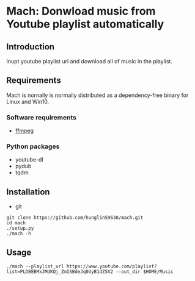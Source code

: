# Mach: Donwload music from Youtube playlist automatically
## Introduction
Inupt youtube playlist url and download all of music in the playlist.

## Requirements
Mach is nornally is normally distributed as a dependency-free binary for Linux and Win10.
### Software requirements
- [ffmpeg](https://www.ffmpeg.org/)
### Python packages
- youtube-dl
- pydub
- tqdm

## Installation

+ git 
```
git clone https://github.com/hunglin59638/mach.git
cd mach
./setup.py
./mach -h
```

## Usage
```
./mach --playlist_url https://www.youtube.com/playlist?list=PLDBEBMxJMdKQj_ZmISBdeJq0UyB1dZ5X2 --out_dir $HOME/Music
```